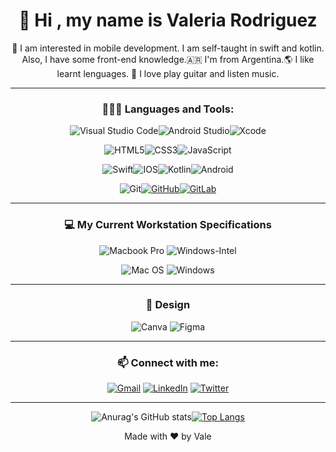 <div id="header" align="center">

# 👋 Hi , my name is Valeria Rodriguez 


:iphone:	I am interested in mobile development. I am self-taught in swift and kotlin. Also, I have some front-end knowledge.🇦🇷 I'm from Argentina.🌎 I like learnt lenguages. 🎸 I love play guitar and listen music.
</div>


------------------------

<div align="center">
 
 
### 👩🏻‍💻 Languages and Tools:


 ![Visual Studio Code](https://img.shields.io/badge/Visual%20Studio%20Code-0078d7.svg?style=for-the-badge&logo=visual-studio-code&logoColor=white)![Android Studio](https://img.shields.io/badge/Android%20Studio-3DDC84.svg?style=for-the-badge&logo=android-studio&logoColor=white)![Xcode](https://img.shields.io/badge/Xcode-007ACC?style=for-the-badge&logo=Xcode&logoColor=white)




   ![HTML5](https://img.shields.io/badge/html5-%23E34F26.svg?style=for-the-badge&logo=html5&logoColor=white)![CSS3](https://img.shields.io/badge/css3-%231572B6.svg?style=for-the-badge&logo=css3&logoColor=white)![JavaScript](https://img.shields.io/badge/javascript-%23323330.svg?style=for-the-badge&logo=javascript&logoColor=%23F7DF1E)

![Swift](https://img.shields.io/badge/swift-F54A2A?style=for-the-badge&logo=swift&logoColor=white)![IOS](https://img.shields.io/badge/iOS-000000?style=for-the-badge&logo=ios&logoColor=white)![Kotlin](https://img.shields.io/badge/kotlin-violet.svg?style=for-the-badge&logo=kotlin&logoColor=white)![Android](https://img.shields.io/badge/Android-3DDC84?style=for-the-badge&logo=android&logoColor=white)


![Git](https://img.shields.io/badge/git-%23F05033.svg?style=for-the-badge&logo=git&logoColor=white)[![GitHub](https://img.shields.io/badge/github-%23121011.svg?style=for-the-badge&logo=github&logoColor=white)](https://github.com/ValeriaERodriguez)[![GitLab](https://img.shields.io/badge/gitlab-%23181717.svg?style=for-the-badge&logo=gitlab&logoColor=white)](https://gitlab.com/ValeriaERodriguez)

<!--
![Markdown](https://img.shields.io/badge/markdown-%23000000.svg?style=for-the-badge&logo=markdown&logoColor=white)![Notion](https://img.shields.io/badge/Notion-%23000000.svg?style=for-the-badge&logo=notion&logoColor=white)![Trello](https://img.shields.io/badge/Trello-%23026AA7.svg?style=for-the-badge&logo=Trello&logoColor=white)
 -->
</div>

------------

<div align="center">
 

 ### 💻 My Current Workstation Specifications 



![Macbook Pro](https://img.shields.io/badge/Apple-MacBook_Pro_2012-999999?style=for-the-badge&logo=apple&logoColor=white)
![Windows-Intel](https://img.shields.io/badge/Intel-Core_i5_10th-0071C5?style=for-the-badge&logo=intel&logoColor=white)


![Mac OS](https://img.shields.io/badge/mac%20os-000000?style=for-the-badge&logo=macos&logoColor=F0F0F0)
![Windows](https://img.shields.io/badge/Windows-0078D6?style=for-the-badge&logo=windows&logoColor=white)



<!-- Agregar Flutter cuando tengo aunque sea una app ![Flutter](https://img.shields.io/badge/Flutter-%2302569B.svg?style=for-the-badge&logo=Flutter&logoColor=white)

Nota no consigo hacer un shields con el logo de obs. Utilice las paginas: https://shields.io/ y https://simpleicons.org/?q=obs
![OBS](https://img.shields.io/badge/OBS-Studio?style=for-the-badge&logo=appveyor?logo=visual-studio-code)

![Firebase](https://img.shields.io/badge/firebase-%23039BE5.svg?style=for-the-badge&logo=firebase)
![Kali](https://img.shields.io/badge/Kali-268BEE?style=for-the-badge&logo=kalilinux&logoColor=white)
-->
 </div>

--------------------
 
 <div align="center">
  

### 🎨 Design

![Canva](https://img.shields.io/badge/Canva-%2300C4CC.svg?style=for-the-badge&logo=Canva&logoColor=white)
![Figma](https://img.shields.io/badge/figma-%23F24E1E.svg?style=for-the-badge&logo=figma&logoColor=white)
 
 </div>

---------------
<div id="footer" align="center">
 
 
### 📫 Connect with me:
 
[![Gmail](https://img.shields.io/badge/Gmail-D14836?style=for-the-badge&logo=gmail&logoColor=white)](valeriaelisabetrgz@gmail.com)
[![LinkedIn](https://img.shields.io/badge/linkedin-%230077B5.svg?style=for-the-badge&logo=linkedin&logoColor=white)](https://www.linkedin.com/in/valeriaelisabetr/)
[![Twitter](https://img.shields.io/badge/Twitter-1DA1F2?style=for-the-badge&logo=twitter&logoColor=white)](https://twitter.com/ValuchiEli)

--------------

![Anurag's GitHub stats](https://github-readme-stats.vercel.app/api?username=ValeriaERodriguez&show_icons=true)[![Top Langs](https://github-readme-stats.vercel.app/api/top-langs/?username=ValeriaERodriguez)](https://github.com/anuraghazra/github-readme-stats)


 Made with ❤️ by Vale
 </div>
